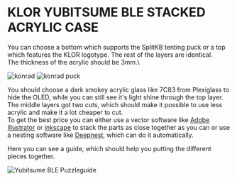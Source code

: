 # KLOR YUBITSUME BLE STACKED ACRYLIC CASE

You can choose a bottom which supports the SplitKB tenting puck or a top which features the KLOR logotype. The rest of the layers are identical.\
The thickness of the acrylic should be 3mm.\

![konrad](/case/docs/images/yubitsume_acryl_ble.png)
![konrad puck](/case/docs/images/yubitsume_acryl_ble_puck.png)

You should choose a dark smokey acrylic glass like 7C83 from Plexiglass to hide the OLED, while you can still see it's light shine through the top layer.\
The middle layers got two cuts, which should make it possible to use less acrylic and make it a lot cheaper to cut.\
To get the best price you can either use a vector software like [Adobe Illustrator](https://www.adobe.com/products/illustrator.html) or [inkscape](https://inkscape.org/) to stack the parts as close together as you can or use a nesting software like [Deepnest](https://deepnest.io/), which can do it automatically.

Here you can see a guide, which should help you putting the different pieces together.

![Yubitsume BLE Puzzleguide](docs/KLOR_yubitsume_ble_puzzleguide.svg)